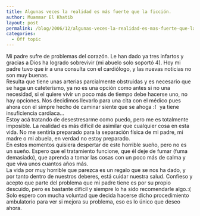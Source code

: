 ```yaml
---
title: Algunas veces la realidad es más fuerte que la ficción.
author: Muammar El Khatib
layout: post
permalink: /blog/2006/12/algunas-veces-la-realidad-es-mas-fuerte-que-la-ficcion/
categories:
  - Off topic
---
```

Mi padre sufre de problemas del corazón. Le han dado ya tres infartos y gracias a Dios ha logrado sobrevivir (mi abuelo solo soportó 4). Hoy mi padre tuvo que ir a una consulta con el cardiólogo, y las nuevas noticias no son muy buenas.  
Resulta que tiene unas arterias parcialmente obstruidas y es necesario que se haga un cateterísmo, ya no es una opción como antes si no una necesidad, si el quiere vivir un poco más de tiempo debe hacerse uno, no hay opciones. Nos decidimos llevarlo para una cita con el médico pues ahora con el simpre hecho de caminar siente que se ahoga <img src="http://muammar.me/blog/wp-includes/images/smilies/frownie.png" alt=":(" class="wp-smiley" style="height: 1em; max-height: 1em;" /> ya tiene insuficiencia cardíaca&#8230;  
Estoy acá tratando de desestresarme como puedo, pero me es totalmente imposible. La realidad es más dificil de asimilar que cualquier cosa en esta vida. No me sentiría preparado para la separación física de mi padre, mi madre o mi abuela, en verdad no estoy preparado.  
En estos momentos quisiera despertar de este horrible sueño, pero no es un sueño. Espero que el tratamiento funcione, que él deje de fumar (fuma demasiado), que aprenda a tomar las cosas con un poco más de calma y que viva unos cuantos años más.  
La vida por muy horrible que parezca es un regalo que se nos ha dado, y por tanto dentro de nuestros deberes, está cuidar nuestra salud. Confieso y acepto que parte del problema que mi padre tiene es por su propio descuido, pero es bastante difícil y siempre lo ha sido recomendarle algo.:(  
Solo espero con mucha voluntad que decida hacerse dicho procedimiento ambulatorio para ver si mejora su problema, eso es lo único que deseo ahora.
